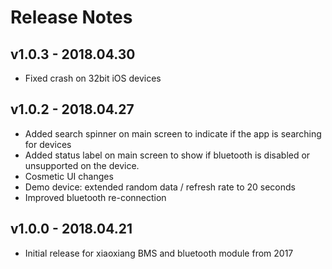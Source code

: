 # Release Notes

## v1.0.3 - 2018.04.30
- Fixed crash on 32bit iOS devices

## v1.0.2 - 2018.04.27
- Added search spinner on main screen to indicate if the app is searching for devices
- Added status label on main screen to show if bluetooth is disabled or unsupported on the device.
- Cosmetic UI changes
- Demo device: extended random data / refresh rate to 20 seconds
- Improved bluetooth re-connection


## v1.0.0 - 2018.04.21
- Initial release for xiaoxiang BMS and bluetooth module from 2017
